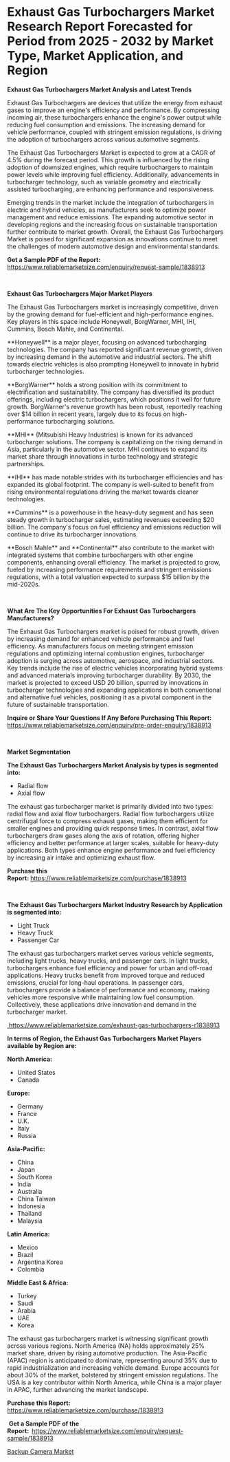 <p><h1>Exhaust Gas Turbochargers Market Research Report Forecasted for Period from 2025 -  2032 by Market Type, Market Application, and Region</h1></p><p><strong>Exhaust Gas Turbochargers Market Analysis and Latest Trends</strong></p>
<p><p>Exhaust Gas Turbochargers are devices that utilize the energy from exhaust gases to improve an engine's efficiency and performance. By compressing incoming air, these turbochargers enhance the engine's power output while reducing fuel consumption and emissions. The increasing demand for vehicle performance, coupled with stringent emission regulations, is driving the adoption of turbochargers across various automotive segments.</p><p>The Exhaust Gas Turbochargers Market is expected to grow at a CAGR of 4.5% during the forecast period. This growth is influenced by the rising adoption of downsized engines, which require turbochargers to maintain power levels while improving fuel efficiency. Additionally, advancements in turbocharger technology, such as variable geometry and electrically assisted turbocharging, are enhancing performance and responsiveness.</p><p>Emerging trends in the market include the integration of turbochargers in electric and hybrid vehicles, as manufacturers seek to optimize power management and reduce emissions. The expanding automotive sector in developing regions and the increasing focus on sustainable transportation further contribute to market growth. Overall, the Exhaust Gas Turbochargers Market is poised for significant expansion as innovations continue to meet the challenges of modern automotive design and environmental standards.</p></p>
<p><strong>Get a Sample PDF of the Report:&nbsp;</strong> <a href="https://www.reliablemarketsize.com/enquiry/request-sample/1838913?utm_campaign=3525&utm_medium=2&utm_source=Github&utm_content=ia&utm_term=30032025&utm_id=exhaust-gas-turbochargers">https://www.reliablemarketsize.com/enquiry/request-sample/1838913</a></p>
<p>&nbsp;</p>
<p><strong>Exhaust Gas Turbochargers Major Market Players</strong></p>
<p><p>The Exhaust Gas Turbochargers market is increasingly competitive, driven by the growing demand for fuel-efficient and high-performance engines. Key players in this space include Honeywell, BorgWarner, MHI, IHI, Cummins, Bosch Mahle, and Continental.</p><p>**Honeywell** is a major player, focusing on advanced turbocharging technologies. The company has reported significant revenue growth, driven by increasing demand in the automotive and industrial sectors. The shift towards electric vehicles is also prompting Honeywell to innovate in hybrid turbocharger technologies.</p><p>**BorgWarner** holds a strong position with its commitment to electrification and sustainability. The company has diversified its product offerings, including electric turbochargers, which positions it well for future growth. BorgWarner's revenue growth has been robust, reportedly reaching over $14 billion in recent years, largely due to its focus on high-performance turbocharging solutions.</p><p>**MHI** (Mitsubishi Heavy Industries) is known for its advanced turbocharger solutions. The company is capitalizing on the rising demand in Asia, particularly in the automotive sector. MHI continues to expand its market share through innovations in turbo technology and strategic partnerships.</p><p>**IHI** has made notable strides with its turbocharger efficiencies and has expanded its global footprint. The company is well-suited to benefit from rising environmental regulations driving the market towards cleaner technologies. </p><p>**Cummins** is a powerhouse in the heavy-duty segment and has seen steady growth in turbocharger sales, estimating revenues exceeding $20 billion. The company's focus on fuel efficiency and emissions reduction will continue to drive its turbocharger innovations.</p><p>**Bosch Mahle** and **Continental** also contribute to the market with integrated systems that combine turbochargers with other engine components, enhancing overall efficiency. The market is projected to grow, fueled by increasing performance requirements and stringent emissions regulations, with a total valuation expected to surpass $15 billion by the mid-2020s.</p></p>
<p>&nbsp;</p>
<p><strong>What Are The Key Opportunities For Exhaust Gas Turbochargers Manufacturers?</strong></p>
<p><p>The Exhaust Gas Turbochargers market is poised for robust growth, driven by increasing demand for enhanced vehicle performance and fuel efficiency. As manufacturers focus on meeting stringent emission regulations and optimizing internal combustion engines, turbocharger adoption is surging across automotive, aerospace, and industrial sectors. Key trends include the rise of electric vehicles incorporating hybrid systems and advanced materials improving turbocharger durability. By 2030, the market is projected to exceed USD 20 billion, spurred by innovations in turbocharger technologies and expanding applications in both conventional and alternative fuel vehicles, positioning it as a pivotal component in the future of sustainable transportation.</p></p>
<p><strong>Inquire or Share Your Questions If Any Before Purchasing This Report:</strong> <a href="https://www.reliablemarketsize.com/enquiry/pre-order-enquiry/1838913?utm_campaign=3525&utm_medium=2&utm_source=Github&utm_content=ia&utm_term=30032025&utm_id=exhaust-gas-turbochargers">https://www.reliablemarketsize.com/enquiry/pre-order-enquiry/1838913</a></p>
<p>&nbsp;</p>
<p><strong>Market Segmentation</strong></p>
<p><strong>The Exhaust Gas Turbochargers Market Analysis by types is segmented into:</strong></p>
<p><ul><li>Radial flow</li><li>Axial flow</li></ul></p>
<p><p>The exhaust gas turbocharger market is primarily divided into two types: radial flow and axial flow turbochargers. Radial flow turbochargers utilize centrifugal force to compress exhaust gases, making them efficient for smaller engines and providing quick response times. In contrast, axial flow turbochargers draw gases along the axis of rotation, offering higher efficiency and better performance at larger scales, suitable for heavy-duty applications. Both types enhance engine performance and fuel efficiency by increasing air intake and optimizing exhaust flow.</p></p>
<p><strong>Purchase this Report:&nbsp;</strong><a href="https://www.reliablemarketsize.com/purchase/1838913?utm_campaign=3525&utm_medium=2&utm_source=Github&utm_content=ia&utm_term=30032025&utm_id=exhaust-gas-turbochargers">https://www.reliablemarketsize.com/purchase/1838913</a></p>
<p>&nbsp;</p>
<p><strong>The Exhaust Gas Turbochargers Market Industry Research by Application is segmented into:</strong></p>
<p><ul><li>Light Truck</li><li>Heavy Truck</li><li>Passenger Car</li></ul></p>
<p><p>The exhaust gas turbochargers market serves various vehicle segments, including light trucks, heavy trucks, and passenger cars. In light trucks, turbochargers enhance fuel efficiency and power for urban and off-road applications. Heavy trucks benefit from improved torque and reduced emissions, crucial for long-haul operations. In passenger cars, turbochargers provide a balance of performance and economy, making vehicles more responsive while maintaining low fuel consumption. Collectively, these applications drive innovation and demand in the turbocharger market.</p></p>
<p><a href="https://www.reliablemarketsize.com/exhaust-gas-turbochargers-r1838913?utm_campaign=3525&utm_medium=2&utm_source=Github&utm_content=ia&utm_term=30032025&utm_id=exhaust-gas-turbochargers">&nbsp;https://www.reliablemarketsize.com/exhaust-gas-turbochargers-r1838913</a></p>
<p><strong>In terms of Region, the Exhaust Gas Turbochargers Market Players available by Region are:</strong></p>
<p>
    <p> <strong> North America: </strong>
        <ul>
            <li>United States</li>
            <li>Canada</li>
        </ul>
        </p> 
    <p> <strong> Europe: </strong>
        <ul>
            <li>Germany</li>
            <li>France</li>
            <li>U.K.</li>
            <li>Italy</li>
            <li>Russia</li>
        </ul>
        </p> 
    <p> <strong> Asia-Pacific: </strong>
        <ul>
            <li>China</li>
            <li>Japan</li>
            <li>South Korea</li>
            <li>India</li>
            <li>Australia</li>
            <li>China Taiwan</li>
            <li>Indonesia</li>
            <li>Thailand</li>
            <li>Malaysia</li>
        </ul>
        </p> 
    <p> <strong> Latin America: </strong>
        <ul>
            <li>Mexico</li>
            <li>Brazil</li>
            <li>Argentina Korea</li>
            <li>Colombia</li>
        </ul>
        </p> 
    <p> <strong> Middle East & Africa: </strong>
        <ul>
            <li>Turkey</li>
            <li>Saudi</li>
            <li>Arabia</li>
            <li>UAE</li>
            <li>Korea</li>
        </ul>
    </p>
    </p>
<p><p>The exhaust gas turbochargers market is witnessing significant growth across various regions. North America (NA) holds approximately 25% market share, driven by rising automotive production. The Asia-Pacific (APAC) region is anticipated to dominate, representing around 35% due to rapid industrialization and increasing vehicle demand. Europe accounts for about 30% of the market, bolstered by stringent emission regulations. The USA is a key contributor within North America, while China is a major player in APAC, further advancing the market landscape.</p></p>
<p><strong>Purchase this Report: </strong><a href="https://www.reliablemarketsize.com/purchase/1838913?utm_campaign=3525&utm_medium=2&utm_source=Github&utm_content=ia&utm_term=30032025&utm_id=exhaust-gas-turbochargers">https://www.reliablemarketsize.com/purchase/1838913</a></p>
<p>&nbsp;<strong>Get a Sample PDF of the Report:&nbsp;&nbsp;</strong><a href="https://www.reliablemarketsize.com/enquiry/request-sample/1838913?utm_campaign=3525&utm_medium=2&utm_source=Github&utm_content=ia&utm_term=30032025&utm_id=exhaust-gas-turbochargers">https://www.reliablemarketsize.com/enquiry/request-sample/1838913</a></p>
<p><strong></strong></p>
<p><p><a href="https://github.com/sharphadan/Market-Research-Report-List-1/blob/main/backup-camera-market.md?utm_campaign=3525&utm_medium=2&utm_source=Github&utm_content=ia&utm_term=30032025&utm_id=exhaust-gas-turbochargers">Backup Camera Market</a></p></p>